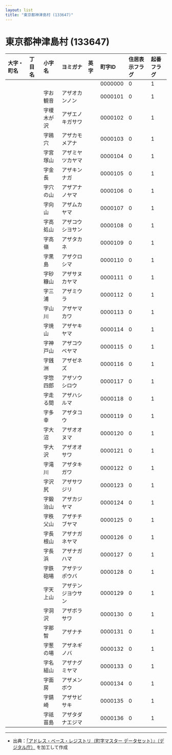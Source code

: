```yaml
---
layout: list
title: "東京都神津島村 (133647)"
---
```


# 東京都神津島村 (133647)

| 大字・町名 | 丁目名 | 小字名 | ヨミガナ | 英字 | 町字ID | 住居表示フラグ | 起番フラグ |
|:---|:---|:---|:---|:---|:---|:---|:---|
|  |  |  |  |  | 0000000 | 0 | 1 |
|  |  | 字お観音 | アザオカンノン |  | 0000101 | 0 | 1 |
|  |  | 字榎木が沢 | アザエノキガサワ |  | 0000102 | 0 | 1 |
|  |  | 字鴎穴 | アザカモメアナ |  | 0000103 | 0 | 1 |
|  |  | 字宮塚山 | アザミヤツカヤマ |  | 0000104 | 0 | 1 |
|  |  | 字金長 | アザキンナガ |  | 0000105 | 0 | 1 |
|  |  | 字穴の山 | アザアナノヤマ |  | 0000106 | 0 | 1 |
|  |  | 字向山 | アザムカヤマ |  | 0000107 | 0 | 1 |
|  |  | 字高処山 | アザコウシヨサン |  | 0000108 | 0 | 1 |
|  |  | 字高嶺 | アザタカネ |  | 0000109 | 0 | 1 |
|  |  | 字黒島 | アザクロシマ |  | 0000110 | 0 | 1 |
|  |  | 字砂糠山 | アザサヌカヤマ |  | 0000111 | 0 | 1 |
|  |  | 字三浦 | アザミウラ |  | 0000112 | 0 | 1 |
|  |  | 字山川 | アザヤマカワ |  | 0000113 | 0 | 1 |
|  |  | 字焼山 | アザヤキヤマ |  | 0000114 | 0 | 1 |
|  |  | 字神戸山 | アザコウベヤマ |  | 0000115 | 0 | 1 |
|  |  | 字銭洲 | アザゼネズ |  | 0000116 | 0 | 1 |
|  |  | 字惣四郎 | アザソウシロウ |  | 0000117 | 0 | 1 |
|  |  | 字走る間 | アザハシルマ |  | 0000118 | 0 | 1 |
|  |  | 字多幸 | アザタコウ |  | 0000119 | 0 | 1 |
|  |  | 字大沼 | アザオオヌマ |  | 0000120 | 0 | 1 |
|  |  | 字大沢 | アザオオサワ |  | 0000121 | 0 | 1 |
|  |  | 字滝川 | アザタキガワ |  | 0000122 | 0 | 1 |
|  |  | 字沢尻 | アザサワジリ |  | 0000123 | 0 | 1 |
|  |  | 字鍛治山 | アザカジヤマ |  | 0000124 | 0 | 1 |
|  |  | 字秩父山 | アザチチブヤマ |  | 0000125 | 0 | 1 |
|  |  | 字長根山 | アザナガネヤマ |  | 0000126 | 0 | 1 |
|  |  | 字長浜 | アザナガハマ |  | 0000127 | 0 | 1 |
|  |  | 字鉄砲場 | アザテツポウバ |  | 0000128 | 0 | 1 |
|  |  | 字天上山 | アザテンジヨウサン |  | 0000129 | 0 | 1 |
|  |  | 字洞沢 | アザボラサワ |  | 0000130 | 0 | 1 |
|  |  | 字那智 | アザナチ |  | 0000131 | 0 | 1 |
|  |  | 字葱の場 | アザネギノバ |  | 0000132 | 0 | 1 |
|  |  | 字名組山 | アザナグミヤマ |  | 0000133 | 0 | 1 |
|  |  | 字面房 | アザメンボウ |  | 0000134 | 0 | 1 |
|  |  | 字錆崎 | アザサビサキ |  | 0000135 | 0 | 1 |
|  |  | 字祗苗島 | アザタダナエジマ |  | 0000136 | 0 | 1 |

---

- 出典：[「アドレス・ベース・レジストリ（町字マスター データセット）』（デジタル庁）](https://www.digital.go.jp/policies/base_registry_address/) を加工して作成